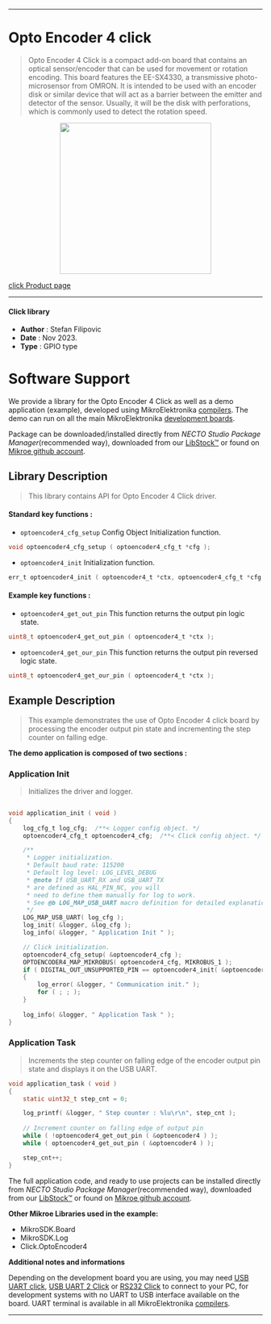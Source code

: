 
---
# Opto Encoder 4 click

> Opto Encoder 4 Click is a compact add-on board that contains an optical sensor/encoder that can be used for movement or rotation encoding. This board features the EE-SX4330, a transmissive photo-microsensor from OMRON. It is intended to be used with an encoder disk or similar device that will act as a barrier between the emitter and detector of the sensor. Usually, it will be the disk with perforations, which is commonly used to detect the rotation speed.

<p align="center">
  <img src="https://download.mikroe.com/images/click_for_ide/optoencoder4_click.png" height=300px>
</p>

[click Product page](https://www.mikroe.com/opto-encoder-4-click)

---


#### Click library

- **Author**        : Stefan Filipovic
- **Date**          : Nov 2023.
- **Type**          : GPIO type


# Software Support

We provide a library for the Opto Encoder 4 Click
as well as a demo application (example), developed using MikroElektronika
[compilers](https://www.mikroe.com/necto-studio).
The demo can run on all the main MikroElektronika [development boards](https://www.mikroe.com/development-boards).

Package can be downloaded/installed directly from *NECTO Studio Package Manager*(recommended way), downloaded from our [LibStock&trade;](https://libstock.mikroe.com) or found on [Mikroe github account](https://github.com/MikroElektronika/mikrosdk_click_v2/tree/master/clicks).

## Library Description

> This library contains API for Opto Encoder 4 Click driver.

#### Standard key functions :

- `optoencoder4_cfg_setup` Config Object Initialization function.
```c
void optoencoder4_cfg_setup ( optoencoder4_cfg_t *cfg );
```

- `optoencoder4_init` Initialization function.
```c
err_t optoencoder4_init ( optoencoder4_t *ctx, optoencoder4_cfg_t *cfg );
```

#### Example key functions :

- `optoencoder4_get_out_pin` This function returns the output pin logic state.
```c
uint8_t optoencoder4_get_out_pin ( optoencoder4_t *ctx );
```

- `optoencoder4_get_our_pin` This function returns the output pin reversed logic state.
```c
uint8_t optoencoder4_get_our_pin ( optoencoder4_t *ctx );
```

## Example Description

> This example demonstrates the use of Opto Encoder 4 click board by processing
the encoder output pin state and incrementing the step counter on falling edge.

**The demo application is composed of two sections :**

### Application Init

> Initializes the driver and logger.

```c

void application_init ( void )
{
    log_cfg_t log_cfg;  /**< Logger config object. */
    optoencoder4_cfg_t optoencoder4_cfg;  /**< Click config object. */

    /** 
     * Logger initialization.
     * Default baud rate: 115200
     * Default log level: LOG_LEVEL_DEBUG
     * @note If USB_UART_RX and USB_UART_TX 
     * are defined as HAL_PIN_NC, you will 
     * need to define them manually for log to work. 
     * See @b LOG_MAP_USB_UART macro definition for detailed explanation.
     */
    LOG_MAP_USB_UART( log_cfg );
    log_init( &logger, &log_cfg );
    log_info( &logger, " Application Init " );

    // Click initialization.
    optoencoder4_cfg_setup( &optoencoder4_cfg );
    OPTOENCODER4_MAP_MIKROBUS( optoencoder4_cfg, MIKROBUS_1 );
    if ( DIGITAL_OUT_UNSUPPORTED_PIN == optoencoder4_init( &optoencoder4, &optoencoder4_cfg ) ) 
    {
        log_error( &logger, " Communication init." );
        for ( ; ; );
    }
    
    log_info( &logger, " Application Task " );
}

```

### Application Task

> Increments the step counter on falling edge of the encoder output pin state and displays it on the USB UART.

```c
void application_task ( void )
{
    static uint32_t step_cnt = 0;

    log_printf( &logger, " Step counter : %lu\r\n", step_cnt );
    
    // Increment counter on falling edge of output pin
    while ( !optoencoder4_get_out_pin ( &optoencoder4 ) );
    while ( optoencoder4_get_out_pin ( &optoencoder4 ) );

    step_cnt++;
}
```

The full application code, and ready to use projects can be installed directly from *NECTO Studio Package Manager*(recommended way), downloaded from our [LibStock&trade;](https://libstock.mikroe.com) or found on [Mikroe github account](https://github.com/MikroElektronika/mikrosdk_click_v2/tree/master/clicks).

**Other Mikroe Libraries used in the example:**

- MikroSDK.Board
- MikroSDK.Log
- Click.OptoEncoder4

**Additional notes and informations**

Depending on the development board you are using, you may need
[USB UART click](https://www.mikroe.com/usb-uart-click),
[USB UART 2 Click](https://www.mikroe.com/usb-uart-2-click) or
[RS232 Click](https://www.mikroe.com/rs232-click) to connect to your PC, for
development systems with no UART to USB interface available on the board. UART
terminal is available in all MikroElektronika
[compilers](https://shop.mikroe.com/compilers).

---
